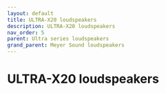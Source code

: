 ```yaml
---
layout: default
title: ULTRA-X20 loudspeakers
description: ULTRA-X20 loudspeakers
nav_order: 5
parent: Ultra series loudspeakers
grand_parent: Meyer Sound loudspeakers
---
```


# ULTRA-X20 loudspeakers